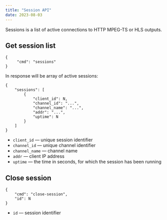 ```yaml
---
title: "Session API"
date: 2023-08-03
---
```


Sessions is a list of active connections to HTTP MPEG-TS or HLS outputs.

## Get session list

```
{
     "cmd": "sessions"
}
```

In response will be array of active sessions:

```
{
    "sessions": [
        {
            "client_id": N,
            "channel_id": "...",
            "channel_name": "...",
            "addr": "...",
            "uptime": N
        }
    ]
}
```

- `client_id` — unique session identifier
- `channel_id` — unique channel identifier
- `channel_name` — channel name
- `addr` — client IP address
- `uptime` — the time in seconds, for which the session has been running

## Close session

```
{
    "cmd": "close-session",
    "id": N
}
```

- `id` — session identifier
